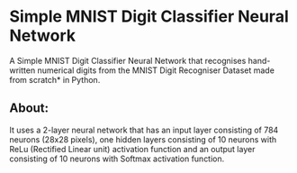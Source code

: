 # Simple MNIST Digit Classifier Neural Network
A Simple MNIST Digit Classifier Neural Network that recognises hand-written numerical digits from the MNIST Digit Recogniser Dataset made from scratch* in Python.

## About:
It uses a 2-layer neural network that has an input layer consisting of 784 neurons (28x28 pixels), one hidden layers consisting of 10 neurons with ReLu (Rectified Linear unit) activation function and an output layer consisting of 10 neurons with Softmax activation function.
